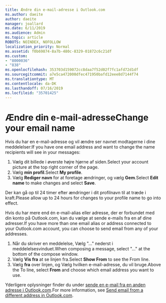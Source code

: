 ```yaml
---
title: Ændre din e-mail-adresse i Outlook.com
ms.author: daeite
author: daeite
manager: joallard
ms.date: 6/11/2019
ms.audience: Admin
ms.topic: article
ROBOTS: NOINDEX, NOFOLLOW
localization_priority: Normal
ms.assetid: f0b69874-8a7b-480c-8329-01872c6c21df
ms.custom:
- "8000036"
- "838"
ms.openlocfilehash: 353703d159072cc8daa7f52d02f7fc1afd72d1df
ms.sourcegitcommit: a7e5ca472000dfec471950bafd12eee8d7144f74
ms.translationtype: MT
ms.contentlocale: da-DK
ms.lasthandoff: 07/16/2019
ms.locfileid: "35701425"
---
```

# <a name="change-your-email-name"></a><span data-ttu-id="d8c3e-102">Ændre din e-mail-adresse</span><span class="sxs-lookup"><span data-stu-id="d8c3e-102">Change your email name</span></span>

<span data-ttu-id="d8c3e-103">Hvis du har en e-mail-adresse og vil ændre ser navnet modtagerne i dine meddelelser:</span><span class="sxs-lookup"><span data-stu-id="d8c3e-103">If you have one email address and want to change the name recipients will see in your messages:</span></span>
  
1. <span data-ttu-id="d8c3e-104">Vælg dit billede i øverste højre hjørne af siden.</span><span class="sxs-lookup"><span data-stu-id="d8c3e-104">Select your account picture at the top right corner of the page.</span></span>
2. <span data-ttu-id="d8c3e-105">Vælg **min profil**.</span><span class="sxs-lookup"><span data-stu-id="d8c3e-105">Select **My profile**.</span></span>
3. <span data-ttu-id="d8c3e-106">Vælg **Rediger navn** for at foretage ændringer, og vælg **Gem**.</span><span class="sxs-lookup"><span data-stu-id="d8c3e-106">Select **Edit name** to make changes and select **Save**.</span></span>

<span data-ttu-id="d8c3e-107">Der kan gå op til 24 timer efter ændringer i dit profilnavn til at træde i kraft.</span><span class="sxs-lookup"><span data-stu-id="d8c3e-107">Please allow up to 24 hours for changes to your profile name to go into effect.</span></span>
  
<span data-ttu-id="d8c3e-108">Hvis du har mere end én e-mail-alias eller adresse, der er forbundet med din konto på Outlook.com, kan du vælge at sende e-mails fra en af dine adresser.</span><span class="sxs-lookup"><span data-stu-id="d8c3e-108">If you have more than one email alias or address connected to your Outlook.com account, you can choose to send email from any of your addresses.</span></span>
  
1. <span data-ttu-id="d8c3e-109">Når du skriver en meddelelse, Vælg "..." nederst i meddelelsesvinduet.</span><span class="sxs-lookup"><span data-stu-id="d8c3e-109">When composing a message, select "..." at the bottom of the compose window.</span></span>
1. <span data-ttu-id="d8c3e-110">Vælg **Vis fra** at se linjen fra.</span><span class="sxs-lookup"><span data-stu-id="d8c3e-110">Select **Show From** to see the From line.</span></span>
1. <span data-ttu-id="d8c3e-111">Vælg **fra** over linjen, og Vælg hvilken e-mail-adresse, du vil bruge.</span><span class="sxs-lookup"><span data-stu-id="d8c3e-111">Above the To line, select **From** and choose which email address you want to use.</span></span>

<span data-ttu-id="d8c3e-112">Yderligere oplysninger finder du under [sende en e-mail fra en anden adresse i Outlook.com](https://support.office.com/article/ccba89cb-141c-4a36-8c56-6d16a8556d2e?wt.mc_id=Office_Outlook_com_Alchemy).</span><span class="sxs-lookup"><span data-stu-id="d8c3e-112">For more information, see [Send email from a different address in Outlook.com](https://support.office.com/article/ccba89cb-141c-4a36-8c56-6d16a8556d2e?wt.mc_id=Office_Outlook_com_Alchemy).</span></span>
